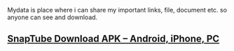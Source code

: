 
Mydata is place where i can share my important links, file, document etc. so anyone can see and download.

<h2><a href="https://downloadsnaptubeapp.com/">SnapTube Download APK – Android, iPhone, PC</a></h2>
